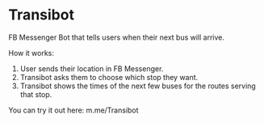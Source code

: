 # Transibot

FB Messenger Bot that tells users when their next bus will arrive.

How it works:

1. User sends their location in FB Messenger.
2. Transibot asks them to choose which stop they want.
3. Transibot shows the times of the next few buses for the routes serving that stop.

You can try it out here:
m.me/Transibot



